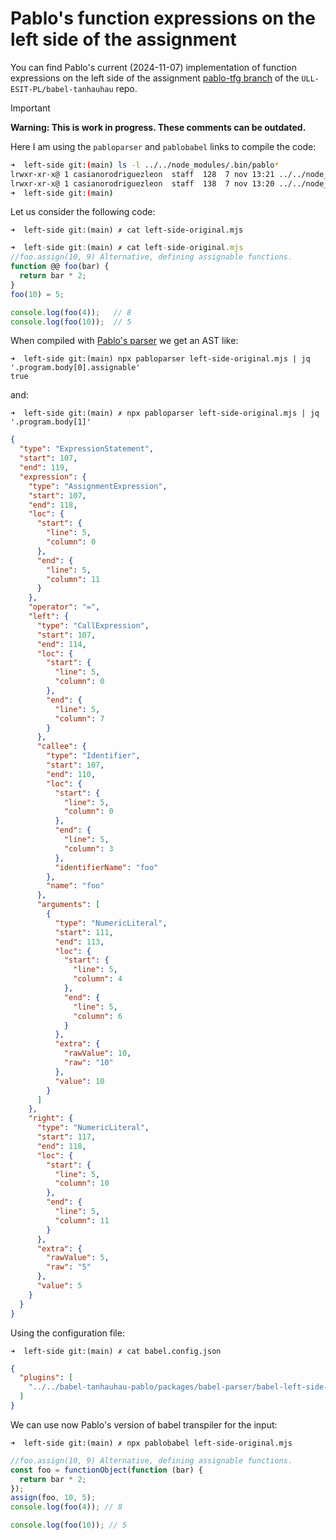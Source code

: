 # Pablo's function expressions on the left side of the assignment

You can find Pablo's current (2024-11-07) implementation of function expressions on the left side of the assignment
[pablo-tfg branch](https://github.com/ULL-ESIT-PL/babel-tanhauhau/tree/pablo-tfg/packages/babel-parser) of the `ULL-ESIT-PL/babel-tanhauhau` repo. 

> [!IMPORTANT]
> **Warning: This is work in progress. These comments can be outdated.**

Here I am using the `pabloparser` and `pablobabel` links to compile the code:

```bash 
➜  left-side git:(main) ls -l ../../node_modules/.bin/pablo*
lrwxr-xr-x@ 1 casianorodriguezleon  staff  128  7 nov 13:21 ../../node_modules/.bin/pablobabel -> /Users/casianorodriguezleon/campus-virtual/2324/learning/compiler-learning/babel-tanhauhau-pablo/packages/babel-cli/bin/babel.js
lrwxr-xr-x@ 1 casianorodriguezleon  staff  138  7 nov 13:20 ../../node_modules/.bin/pabloparser -> /Users/casianorodriguezleon/campus-virtual/2324/learning/compiler-learning/babel-tanhauhau-pablo/packages/babel-parser/bin/babel-parser.js
➜  left-side git:(main) 
```

Let us consider the following code:

`➜  left-side git:(main) ✗ cat left-side-original.mjs`
```js
➜  left-side git:(main) ✗ cat left-side-original.mjs 
//foo.assign(10, 9) Alternative, defining assignable functions.
function @@ foo(bar) {
  return bar * 2;
}
foo(10) = 5;

console.log(foo(4));   // 8
console.log(foo(10));  // 5
```
  
When compiled with [Pablo's parser]() we get an AST like:
  
``` 
➜  left-side git:(main) npx pabloparser left-side-original.mjs | jq '.program.body[0].assignable'
true
```
and:

`➜  left-side git:(main) ✗ npx pabloparser left-side-original.mjs | jq '.program.body[1]'`    
```json 
{
  "type": "ExpressionStatement",
  "start": 107,
  "end": 119,
  "expression": {
    "type": "AssignmentExpression",
    "start": 107,
    "end": 118,
    "loc": {
      "start": {
        "line": 5,
        "column": 0
      },
      "end": {
        "line": 5,
        "column": 11
      }
    },
    "operator": "=",
    "left": {
      "type": "CallExpression",
      "start": 107,
      "end": 114,
      "loc": {
        "start": {
          "line": 5,
          "column": 0
        },
        "end": {
          "line": 5,
          "column": 7
        }
      },
      "callee": {
        "type": "Identifier",
        "start": 107,
        "end": 110,
        "loc": {
          "start": {
            "line": 5,
            "column": 0
          },
          "end": {
            "line": 5,
            "column": 3
          },
          "identifierName": "foo"
        },
        "name": "foo"
      },
      "arguments": [
        {
          "type": "NumericLiteral",
          "start": 111,
          "end": 113,
          "loc": {
            "start": {
              "line": 5,
              "column": 4
            },
            "end": {
              "line": 5,
              "column": 6
            }
          },
          "extra": {
            "rawValue": 10,
            "raw": "10"
          },
          "value": 10
        }
      ]
    },
    "right": {
      "type": "NumericLiteral",
      "start": 117,
      "end": 118,
      "loc": {
        "start": {
          "line": 5,
          "column": 10
        },
        "end": {
          "line": 5,
          "column": 11
        }
      },
      "extra": {
        "rawValue": 5,
        "raw": "5"
      },
      "value": 5
    }
  }
}
```
Using the configuration file:

`➜  left-side git:(main) ✗ cat babel.config.json` 
```json 
{
  "plugins": [
    "../../babel-tanhauhau-pablo/packages/babel-parser/babel-left-side-plugin.cjs"
  ]
}
```

We can use now Pablo's version of babel transpiler for the input:

`➜  left-side git:(main) ✗ npx pablobabel left-side-original.mjs`
```js
//foo.assign(10, 9) Alternative, defining assignable functions.
const foo = functionObject(function (bar) {
  return bar * 2;
});
assign(foo, 10, 5);
console.log(foo(4)); // 8

console.log(foo(10)); // 5
```